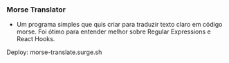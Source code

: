 ### Morse Translator

- Um programa simples que quis criar para traduzir texto claro em código morse. Foi ótimo para entender melhor sobre Regular Expressions e React Hooks.

Deploy:  morse-translate.surge.sh
